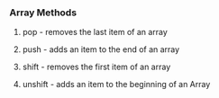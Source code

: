 ### Array Methods


1. pop - removes the last item of an array

1. push - adds an item to the end of an array

1. shift - removes the first item of an array

1. unshift - adds an item to the beginning of an Array
